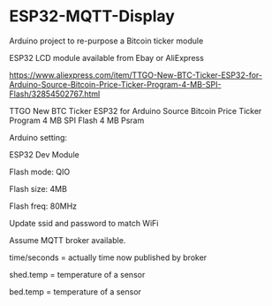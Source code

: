 # ESP32-MQTT-Display
Arduino project to re-purpose a Bitcoin ticker module

ESP32 LCD module available from Ebay or AliExpress

https://www.aliexpress.com/item/TTGO-New-BTC-Ticker-ESP32-for-Arduino-Source-Bitcoin-Price-Ticker-Program-4-MB-SPI-Flash/32854502767.html

TTGO New BTC Ticker ESP32 for Arduino Source Bitcoin Price Ticker Program 4 MB SPI Flash 4 MB Psram

Arduino setting:

  ESP32 Dev Module

  Flash mode: QIO
  
  Flash size: 4MB
  
  Flash freq: 80MHz
  
Update ssid and password to match WiFi

Assume MQTT broker available.

time/seconds = actually time now published by broker

shed.temp = temperature of a sensor

bed.temp = temperature of a sensor


  
  
  
  
